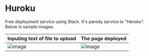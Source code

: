 # Huroku
Free deployment service using Stack. 
It's parody service to "Heroku". 
Below is sample images.

|Inputing text of file to upload|The page deployed|
|-|-|
|![image](https://github.com/KajizukaTaichi/Huroku/assets/122075081/fe033ec2-318c-454f-b060-3e6b21987592)|![image](https://github.com/KajizukaTaichi/Huroku/assets/122075081/856823a1-b2d3-4615-a54c-b7e828113eb4)|
